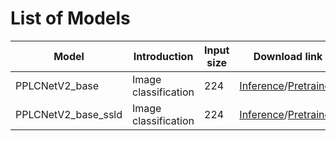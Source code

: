 # List of Models
| Model | Introduction | Input size | Download link |
|---|---|---|---|
| PPLCNetV2_base  | Image classification | 224 | [Inference](https://paddle-imagenet-models-name.bj.bcebos.com/dygraph/inference/PPLCNetV2_base_infer.tar)/[Pretrained](https://paddle-imagenet-models-name.bj.bcebos.com/dygraph/legendary_models/PPLCNetV2_base_pretrained.pdparams) |
| PPLCNetV2_base_ssld  | Image classification | 224 | [Inference](https://paddle-imagenet-models-name.bj.bcebos.com/dygraph/inference/PPLCNetV2_base_ssld_infer.tar)/[Pretrained](https://paddle-imagenet-models-name.bj.bcebos.com/dygraph/legendary_models/PPLCNetV2_base_ssld_pretrained.pdparams) |
